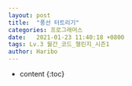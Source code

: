 ```yaml
---
layout: post
title:  "풍선 터트리기"
categories: 프로그래머스
date:   2021-01-23 11:40:18 +0800
tags: Lv.3 월간_코드_챌린지_시즌1
author: Haribo
---
```


* content
{:toc}
